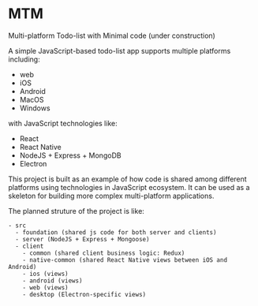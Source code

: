 # MTM
Multi-platform Todo-list with Minimal code (under construction)

A simple JavaScript-based todo-list app supports multiple platforms including:
- web
- iOS
- Android
- MacOS
- Windows

with JavaScript technologies like: 
- React
- React Native
- NodeJS + Express + MongoDB
- Electron

This project is built as an example of how code is shared among different platforms using technologies in JavaScript ecosystem. It can be used as a skeleton for building more complex multi-platform applications.

The planned struture of the project is like:
```
- src
  - foundation (shared js code for both server and clients)
  - server (NodeJS + Express + Mongoose)
  - client
    - common (shared client business logic: Redux)
    - native-common (shared React Native views between iOS and Android)
    - ios (views)
    - android (views)
    - web (views)
    - desktop (Electron-specific views)
```
